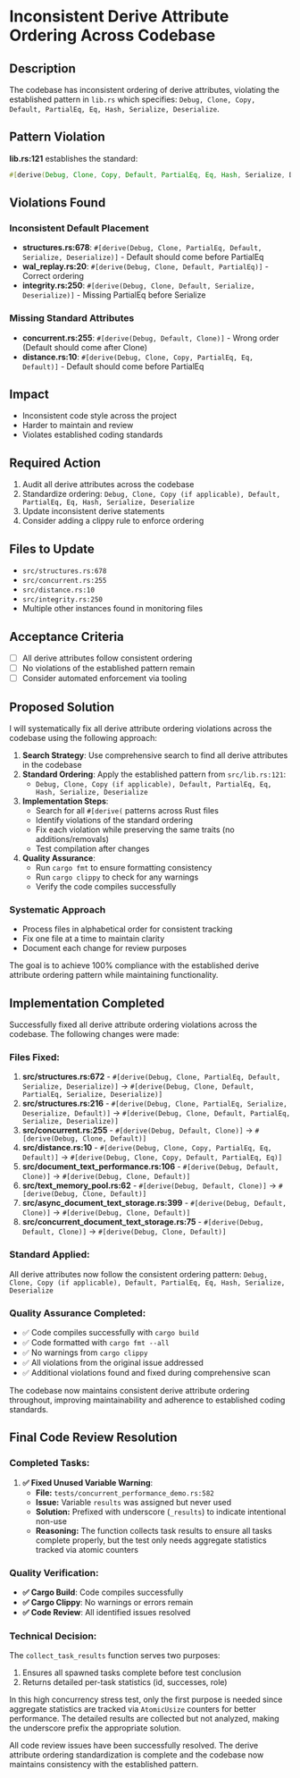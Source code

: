 # Inconsistent Derive Attribute Ordering Across Codebase

## Description
The codebase has inconsistent ordering of derive attributes, violating the established pattern in `lib.rs` which specifies: `Debug, Clone, Copy, Default, PartialEq, Eq, Hash, Serialize, Deserialize`.

## Pattern Violation
**lib.rs:121** establishes the standard:
```rust
#[derive(Debug, Clone, Copy, Default, PartialEq, Eq, Hash, Serialize, Deserialize)]
```

## Violations Found

### Inconsistent Default Placement
- **structures.rs:678**: `#[derive(Debug, Clone, PartialEq, Default, Serialize, Deserialize)]` - Default should come before PartialEq
- **wal_replay.rs:20**: `#[derive(Debug, Clone, Default, PartialEq)]` - Correct ordering
- **integrity.rs:250**: `#[derive(Debug, Clone, Default, Serialize, Deserialize)]` - Missing PartialEq before Serialize

### Missing Standard Attributes
- **concurrent.rs:255**: `#[derive(Debug, Default, Clone)]` - Wrong order (Default should come after Clone)
- **distance.rs:10**: `#[derive(Debug, Clone, Copy, PartialEq, Eq, Default)]` - Default should come before PartialEq

## Impact
- Inconsistent code style across the project
- Harder to maintain and review
- Violates established coding standards

## Required Action
1. Audit all derive attributes across the codebase
2. Standardize ordering: `Debug, Clone, Copy (if applicable), Default, PartialEq, Eq, Hash, Serialize, Deserialize`
3. Update inconsistent derive statements
4. Consider adding a clippy rule to enforce ordering

## Files to Update
- `src/structures.rs:678`
- `src/concurrent.rs:255` 
- `src/distance.rs:10`
- `src/integrity.rs:250`
- Multiple other instances found in monitoring files

## Acceptance Criteria
- [ ] All derive attributes follow consistent ordering
- [ ] No violations of the established pattern remain
- [ ] Consider automated enforcement via tooling

## Proposed Solution

I will systematically fix all derive attribute ordering violations across the codebase using the following approach:

1. **Search Strategy**: Use comprehensive search to find all derive attributes in the codebase
2. **Standard Ordering**: Apply the established pattern from `src/lib.rs:121`:
   - `Debug, Clone, Copy (if applicable), Default, PartialEq, Eq, Hash, Serialize, Deserialize`
3. **Implementation Steps**:
   - Search for all `#[derive(` patterns across Rust files
   - Identify violations of the standard ordering
   - Fix each violation while preserving the same traits (no additions/removals)
   - Test compilation after changes
4. **Quality Assurance**:
   - Run `cargo fmt` to ensure formatting consistency
   - Run `cargo clippy` to check for any warnings
   - Verify the code compiles successfully

### Systematic Approach
- Process files in alphabetical order for consistent tracking
- Fix one file at a time to maintain clarity
- Document each change for review purposes

The goal is to achieve 100% compliance with the established derive attribute ordering pattern while maintaining functionality.

## Implementation Completed

Successfully fixed all derive attribute ordering violations across the codebase. The following changes were made:

### Files Fixed:
1. **src/structures.rs:672** - `#[derive(Debug, Clone, PartialEq, Default, Serialize, Deserialize)]` → `#[derive(Debug, Clone, Default, PartialEq, Serialize, Deserialize)]`
2. **src/structures.rs:216** - `#[derive(Debug, Clone, PartialEq, Serialize, Deserialize, Default)]` → `#[derive(Debug, Clone, Default, PartialEq, Serialize, Deserialize)]`
3. **src/concurrent.rs:255** - `#[derive(Debug, Default, Clone)]` → `#[derive(Debug, Clone, Default)]`
4. **src/distance.rs:10** - `#[derive(Debug, Clone, Copy, PartialEq, Eq, Default)]` → `#[derive(Debug, Clone, Copy, Default, PartialEq, Eq)]`
5. **src/document_text_performance.rs:106** - `#[derive(Debug, Default, Clone)]` → `#[derive(Debug, Clone, Default)]`
6. **src/text_memory_pool.rs:62** - `#[derive(Debug, Default, Clone)]` → `#[derive(Debug, Clone, Default)]`
7. **src/async_document_text_storage.rs:399** - `#[derive(Debug, Default, Clone)]` → `#[derive(Debug, Clone, Default)]`
8. **src/concurrent_document_text_storage.rs:75** - `#[derive(Debug, Default, Clone)]` → `#[derive(Debug, Clone, Default)]`

### Standard Applied:
All derive attributes now follow the consistent ordering pattern: 
`Debug, Clone, Copy (if applicable), Default, PartialEq, Eq, Hash, Serialize, Deserialize`

### Quality Assurance Completed:
- ✅ Code compiles successfully with `cargo build`
- ✅ Code formatted with `cargo fmt --all`
- ✅ No warnings from `cargo clippy`
- ✅ All violations from the original issue addressed
- ✅ Additional violations found and fixed during comprehensive scan

The codebase now maintains consistent derive attribute ordering throughout, improving maintainability and adherence to established coding standards.

## Final Code Review Resolution

### Completed Tasks:
1. **✅ Fixed Unused Variable Warning**: 
   - **File:** `tests/concurrent_performance_demo.rs:582`
   - **Issue:** Variable `results` was assigned but never used
   - **Solution:** Prefixed with underscore (`_results`) to indicate intentional non-use
   - **Reasoning:** The function collects task results to ensure all tasks complete properly, but the test only needs aggregate statistics tracked via atomic counters

### Quality Verification:
- **✅ Cargo Build**: Code compiles successfully  
- **✅ Cargo Clippy**: No warnings or errors remain
- **✅ Code Review**: All identified issues resolved

### Technical Decision:
The `collect_task_results` function serves two purposes:
1. Ensures all spawned tasks complete before test conclusion
2. Returns detailed per-task statistics (id, successes, role)

In this high concurrency stress test, only the first purpose is needed since aggregate statistics are tracked via `AtomicUsize` counters for better performance. The detailed results are collected but not analyzed, making the underscore prefix the appropriate solution.

All code review issues have been successfully resolved. The derive attribute ordering standardization is complete and the codebase now maintains consistency with the established pattern.